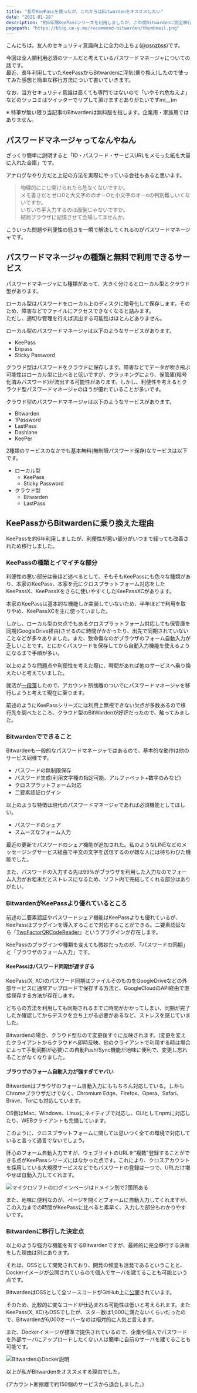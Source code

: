 ```yaml
---
title: "長年KeePassを使ったが、これからはBitwardenをオススメしたい"
date: "2021-01-28"
description: "約6年間KeePassシリーズを利用しましたが、この度Bitwardenに完全移行しました。その理由と今後はBitwardenをオススメする理由について書いています。"
pagepath: "https://blog.ue-y.me/recommend-bitwarden/thumbnail.png"
---
```


こんにちは。友人のセキュリティ意識向上に全力の上ちょ([@psnzbss](https://twitter.com/psnzbss))です。

今回は全人類利用必須のツールだと考えているパスワードマネージャについての話です。  
最近、長年利用していたKeePassからBitwardenに浮気(乗り換え)したので使ってみた感想と簡単な移行方法について書いていきます。

なお、当方セキュリティ意識は高くても専門ではないので「いやそれ危ねえよ」などのツッコミはツイッターでリプして頂けますとありがたいですm(__)m

※ 特筆が無い限り当記事のBitwardenは無料版を指します。企業用・家族用ではありません。

## パスワードマネージャってなんやねん

ざっくり簡単に説明すると「ID・パスワード・サービスURLをメモった紙を大量に入れた金庫」です。

アナログなやり方だと上記の方法を実際にやっている会社もあると思います。

> 物理的にこじ開けられたら危なくないですか。  
> メモ書きだとゼロ0と大文字ののオーOと小文字のオーoの判別難しいくないですか。  
> いちいち手入力するのは面倒じゃないですか。  
> 結局ブラウザに記憶させて会場してませんか。

こういった問題や利便性の低さを一瞬で解決してくれるのがパスワードマネージャです。

## パスワードマネージャの種類と無料で利用できるサービス

パスワードマネージャにも種類があって、大きく分けるとローカル型とクラウド型があります。

ローカル型はパスワードをローカル上のディスクに暗号化して保存します。そのため、障害などでファイルにアクセスできなくなると詰みます。  
ただし、適切な管理を行えば流出する可能性はほとんどありません。

ローカル型のパスワードマネージャは以下のようなサービスがあります。

- KeePass
- Enpass
- Sticky Password

クラウド型はパスワードをクラウドに保存します。障害などでデータが吹き飛ぶ可能性はローカル型に比べると低いですが、クラッキングにより、保管庫(暗号化済みパスワード)が流出する可能性があります。しかし、利便性を考えるとクラウド型パスワードマネージャのほうが優れていることが多いです。

クラウド型のパスワードマネージャは以下のようなサービスがあります。

- Bitwarden
- 1Password
- LastPass
- Dashlane
- KeePer

2種類のサービスのなかでも基本無料(無制限パスワード保存)なサービスは以下です。

- ローカル型
  - KeePass
  - Sticky Password
- クラウド型
  - Bitwarden
  - LastPass

## KeePassからBitwardenに乗り換えた理由

KeePassを約6年利用しましたが、利便性が悪い部分がいつまで経っても改善されため移行しました。

### KeePassの種類とイマイチな部分

利便性の悪い部分は後ほど述べるとして、そもそもKeePassにも色々な種類があり、本家のKeePass、本家を元にクロスプラットフォーム対応をしたKeePassX、KeePassXをさらに使いやすくしたKeePassXCがあります。

本家のKeePassは基本的な機能しか実装していないため、半年ほどで利用を取りやめ、KeePassXCを主に使っていました。

しかし、ローカル型の欠点でもあるクロスプラットフォーム対応しても保管庫を同期(GoogleDrive経由)させるのに時間がかかったり、出先で同期されていないことなどが多々ありました。また、致命傷なのがブラウザのフォーム自動入力が乏しいことです。とにかくパスワードを保存してから自動入力機能を使えるようになるまで手順が多い。

以上のような問題点や利便性を考えた際に、時間があれば他のサービスへ乗り換えたいと考えていました。

就活が[一段落](https://blog.ue-y.me/job-hunting/)したので、アカウント断捨離のついでにパスワードマネージャを移行しようと考えて現在に至ります。

前述のようにKeePassシリーズには利用上無視できない欠点が多数あるので移行先を調べたところ、クラウド型のBitWardenが好評だったので、触ってみました。

### Bitwardenでできること

Bitwardenも一般的なパスワードマネージャではあるので、基本的な動作は他のサービス同様です。

- パスワードの無制限保存
- パスワード生成(利用文字種の指定可能、アルファベット+数字のみなど)
- クロスプラットフォーム対応
- 二要素認証ログイン

以上のような特徴は現代のパスワードマネージャであれば必須機能としてほしい。

- パスワードのシェア
- スムーズなフォーム入力

最近の更新でパスワードのシェア機能が追加された。私のようなLINEなどのメッセージングサービス経由で平文の文字を送信するのが嫌な人には待ちわびた機能でした。

また、パスワードの入力する先は99%がブラウザを利用した入力なのでフォーム入力がお粗末だとストレスになるため、ソフト内で完結してくれる部分はありがたい。

### BitwardenがKeePassより優れているところ

前述の二要素認証やパスワードシェア機能はKeePassよりも優れているが、KeePassはプラグインを導入することで対応することができる。二要素認証なら「[TwoFactorQRCodeReader](https://keepass.info/plugins.html#tfqrcr)」というプラグインが存在します。

KeePassのプラグインや種類を変えても微妙だったのが、「パスワードの同期」と「ブラウザのフォーム入力」です。

#### KeePassはパスワード同期が遅すぎる

KeePass(X, XC)のパスワード同期はファイルそのものをGoogleDriveなどの外部サービスに通常アップロードで保存する方法と、GoogleCloudのAPI経由で直接保存する方法が存在します。

どちらの方法を利用しても同期されるまでに時間がかかってしまい、同期が完了したか確認してからデスクを立ち上がる必要があるなど、ストレスを感じていました。

Bitwardenの場合、クラウド型なので変更後すぐに反映されます。(変更を変えたクライアントからクラウドへ即時反映、他のクライアントで利用する時は場合によって手動同期が必要)この自動Push/Sync機能が地味に便利で、変更し忘れることがなくなりました。

#### ブラウザのフォーム自動入力が強すぎてヤバい

Bitwardenはブラウザのフォーム自動入力にももちろん対応している。しかもChromeブラウザだけでなく、Chromium Edge、Firefox、Opera、Safari、Brave、Torにも対応しています。

OS側はMac、Windows、Linuxにネイティブで対応し、CLIとしてnpmに対応したり、WEBクライアントも完備しています。

このように、クロスプラットフォームに関しては思いつく全ての環境で対応していると言って過言でないでしょう。

肝心のフォーム自動入力ですが、ウェブサイトのURLを“複数”登録することができる点がKeePassシリーズにはなかった点です。これにより、クロスアカウントを採用している大規模サービスなどでもパスワードの登録は一つで、URLだけ増やせば自動入力してくれます。

![マイクロソフトのログインページはドメイン別で2箇所ある](./bitwarden_url.png)

また、地味に便利なのが、ページを開くとフォームに自動入力してくれますが、この入力までの時間がKeePassに比べると素早く、入力した部分もわかりやすいです。

### Bitwardenに移行した決定点

以上のような強力な機能を有するBitwardenですが、最終的に完全移行する決断をした理由は別にあります。

それは、OSSとして開発されており、開発の頻度も活発であるということと、Dockerイメージが公開されているので個人でサーバを建てることも可能という点です。

BitwardenはOSSとして全ソースコードがGitHub上に[公開](https://github.com/bitwarden)されています。

そのため、比較的に変なコードが仕込まれる可能性は低いと考えられます。またKeePass(X, XC)もOSSでしたが、スター数は1,000に満たないくらいだったので、Bitwardenが6,000オーバーなのは相対的に人気と言えます。

また、Dockerイメージが標準で提供されているので、企業や個人でパスワードを外部サーバにアップロードしたくない人は簡単に自前のサーバを建てることも可能です。

![BitwardenのDocker説明](./bitwarden_docker.png)

以上が私がBitwardenをオススメする理由でした。

(アカウント断捨離で約150個のサービスから退会しました。)
